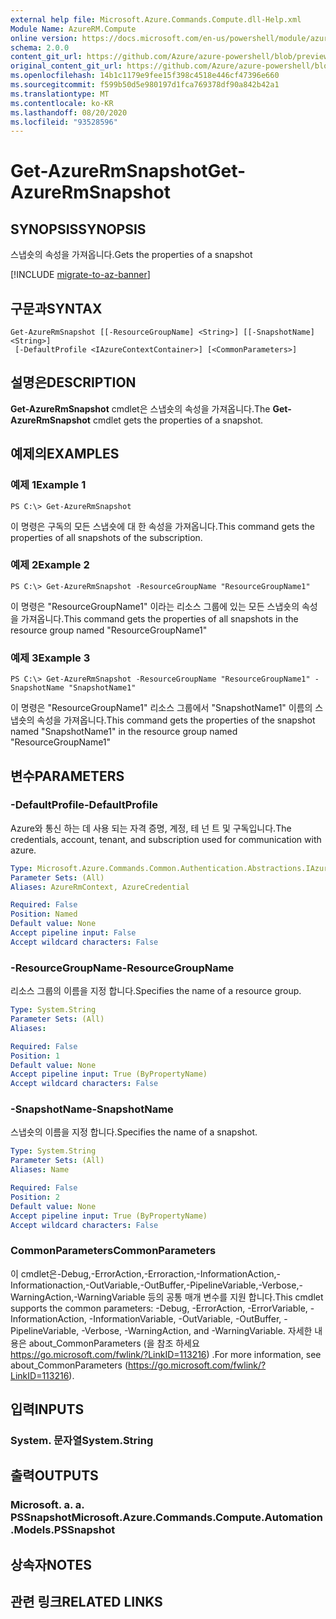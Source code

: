 ```yaml
---
external help file: Microsoft.Azure.Commands.Compute.dll-Help.xml
Module Name: AzureRM.Compute
online version: https://docs.microsoft.com/en-us/powershell/module/azurerm.compute/get-azurermsnapshot
schema: 2.0.0
content_git_url: https://github.com/Azure/azure-powershell/blob/preview/src/ResourceManager/Compute/Commands.Compute/help/Get-AzureRmSnapshot.md
original_content_git_url: https://github.com/Azure/azure-powershell/blob/preview/src/ResourceManager/Compute/Commands.Compute/help/Get-AzureRmSnapshot.md
ms.openlocfilehash: 14b1c1179e9fee15f398c4518e446cf47396e660
ms.sourcegitcommit: f599b50d5e980197d1fca769378df90a842b42a1
ms.translationtype: MT
ms.contentlocale: ko-KR
ms.lasthandoff: 08/20/2020
ms.locfileid: "93528596"
---
```

# <span data-ttu-id="d268d-101">Get-AzureRmSnapshot</span><span class="sxs-lookup"><span data-stu-id="d268d-101">Get-AzureRmSnapshot</span></span>

## <span data-ttu-id="d268d-102">SYNOPSIS</span><span class="sxs-lookup"><span data-stu-id="d268d-102">SYNOPSIS</span></span>
<span data-ttu-id="d268d-103">스냅숏의 속성을 가져옵니다.</span><span class="sxs-lookup"><span data-stu-id="d268d-103">Gets the properties of a snapshot</span></span>

[!INCLUDE [migrate-to-az-banner](../../includes/migrate-to-az-banner.md)]

## <span data-ttu-id="d268d-104">구문과</span><span class="sxs-lookup"><span data-stu-id="d268d-104">SYNTAX</span></span>

```
Get-AzureRmSnapshot [[-ResourceGroupName] <String>] [[-SnapshotName] <String>]
 [-DefaultProfile <IAzureContextContainer>] [<CommonParameters>]
```

## <span data-ttu-id="d268d-105">설명은</span><span class="sxs-lookup"><span data-stu-id="d268d-105">DESCRIPTION</span></span>
<span data-ttu-id="d268d-106">**Get-AzureRmSnapshot** cmdlet은 스냅숏의 속성을 가져옵니다.</span><span class="sxs-lookup"><span data-stu-id="d268d-106">The **Get-AzureRmSnapshot** cmdlet gets the properties of a snapshot.</span></span>

## <span data-ttu-id="d268d-107">예제의</span><span class="sxs-lookup"><span data-stu-id="d268d-107">EXAMPLES</span></span>

### <span data-ttu-id="d268d-108">예제 1</span><span class="sxs-lookup"><span data-stu-id="d268d-108">Example 1</span></span>
```
PS C:\> Get-AzureRmSnapshot
```

<span data-ttu-id="d268d-109">이 명령은 구독의 모든 스냅숏에 대 한 속성을 가져옵니다.</span><span class="sxs-lookup"><span data-stu-id="d268d-109">This command gets the properties of all snapshots of the subscription.</span></span>

### <span data-ttu-id="d268d-110">예제 2</span><span class="sxs-lookup"><span data-stu-id="d268d-110">Example 2</span></span>
```
PS C:\> Get-AzureRmSnapshot -ResourceGroupName "ResourceGroupName1"
```

<span data-ttu-id="d268d-111">이 명령은 "ResourceGroupName1" 이라는 리소스 그룹에 있는 모든 스냅숏의 속성을 가져옵니다.</span><span class="sxs-lookup"><span data-stu-id="d268d-111">This command gets the properties of all snapshots in the resource group named "ResourceGroupName1"</span></span>

### <span data-ttu-id="d268d-112">예제 3</span><span class="sxs-lookup"><span data-stu-id="d268d-112">Example 3</span></span>
```
PS C:\> Get-AzureRmSnapshot -ResourceGroupName "ResourceGroupName1" -SnapshotName "SnapshotName1"
```

<span data-ttu-id="d268d-113">이 명령은 "ResourceGroupName1" 리소스 그룹에서 "SnapshotName1" 이름의 스냅숏의 속성을 가져옵니다.</span><span class="sxs-lookup"><span data-stu-id="d268d-113">This command gets the properties of the snapshot named "SnapshotName1" in the resource group named "ResourceGroupName1"</span></span>

## <span data-ttu-id="d268d-114">변수</span><span class="sxs-lookup"><span data-stu-id="d268d-114">PARAMETERS</span></span>

### <span data-ttu-id="d268d-115">-DefaultProfile</span><span class="sxs-lookup"><span data-stu-id="d268d-115">-DefaultProfile</span></span>
<span data-ttu-id="d268d-116">Azure와 통신 하는 데 사용 되는 자격 증명, 계정, 테 넌 트 및 구독입니다.</span><span class="sxs-lookup"><span data-stu-id="d268d-116">The credentials, account, tenant, and subscription used for communication with azure.</span></span>

```yaml
Type: Microsoft.Azure.Commands.Common.Authentication.Abstractions.IAzureContextContainer
Parameter Sets: (All)
Aliases: AzureRmContext, AzureCredential

Required: False
Position: Named
Default value: None
Accept pipeline input: False
Accept wildcard characters: False
```

### <span data-ttu-id="d268d-117">-ResourceGroupName</span><span class="sxs-lookup"><span data-stu-id="d268d-117">-ResourceGroupName</span></span>
<span data-ttu-id="d268d-118">리소스 그룹의 이름을 지정 합니다.</span><span class="sxs-lookup"><span data-stu-id="d268d-118">Specifies the name of a resource group.</span></span>

```yaml
Type: System.String
Parameter Sets: (All)
Aliases:

Required: False
Position: 1
Default value: None
Accept pipeline input: True (ByPropertyName)
Accept wildcard characters: False
```

### <span data-ttu-id="d268d-119">-SnapshotName</span><span class="sxs-lookup"><span data-stu-id="d268d-119">-SnapshotName</span></span>
<span data-ttu-id="d268d-120">스냅숏의 이름을 지정 합니다.</span><span class="sxs-lookup"><span data-stu-id="d268d-120">Specifies the name of a snapshot.</span></span>

```yaml
Type: System.String
Parameter Sets: (All)
Aliases: Name

Required: False
Position: 2
Default value: None
Accept pipeline input: True (ByPropertyName)
Accept wildcard characters: False
```

### <span data-ttu-id="d268d-121">CommonParameters</span><span class="sxs-lookup"><span data-stu-id="d268d-121">CommonParameters</span></span>
<span data-ttu-id="d268d-122">이 cmdlet은-Debug,-ErrorAction,-Erroraction,-InformationAction,-Informationaction,-OutVariable,-OutBuffer,-PipelineVariable,-Verbose,-WarningAction,-WarningVariable 등의 공통 매개 변수를 지원 합니다.</span><span class="sxs-lookup"><span data-stu-id="d268d-122">This cmdlet supports the common parameters: -Debug, -ErrorAction, -ErrorVariable, -InformationAction, -InformationVariable, -OutVariable, -OutBuffer, -PipelineVariable, -Verbose, -WarningAction, and -WarningVariable.</span></span> <span data-ttu-id="d268d-123">자세한 내용은 about_CommonParameters (을 참조 하세요 https://go.microsoft.com/fwlink/?LinkID=113216) .</span><span class="sxs-lookup"><span data-stu-id="d268d-123">For more information, see about_CommonParameters (https://go.microsoft.com/fwlink/?LinkID=113216).</span></span>

## <span data-ttu-id="d268d-124">입력</span><span class="sxs-lookup"><span data-stu-id="d268d-124">INPUTS</span></span>

### <span data-ttu-id="d268d-125">System. 문자열</span><span class="sxs-lookup"><span data-stu-id="d268d-125">System.String</span></span>

## <span data-ttu-id="d268d-126">출력</span><span class="sxs-lookup"><span data-stu-id="d268d-126">OUTPUTS</span></span>

### <span data-ttu-id="d268d-127">Microsoft. a. a. PSSnapshot</span><span class="sxs-lookup"><span data-stu-id="d268d-127">Microsoft.Azure.Commands.Compute.Automation.Models.PSSnapshot</span></span>

## <span data-ttu-id="d268d-128">상속자</span><span class="sxs-lookup"><span data-stu-id="d268d-128">NOTES</span></span>

## <span data-ttu-id="d268d-129">관련 링크</span><span class="sxs-lookup"><span data-stu-id="d268d-129">RELATED LINKS</span></span>
